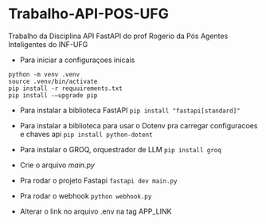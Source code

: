 # Trabalho-API-POS-UFG
Trabalho da Disciplina API FastAPI do prof Rogerio da Pós Agentes Inteligentes do INF-UFG


- Para iniciar a configuraçoes inicais
```
python -m venv .venv
source .venv/bin/activate
pip install -r requuirements.txt
pip install -—upgrade pip
```

- Para instalar a biblioteca FastAPI
``` pip install "fastapi[standard]" ```

- Para instalar a biblioteca para usar o Dotenv pra carregar configuracoes e chaves api 
``` pip install python-dotent ```

- Para instalar o GROQ, orquestrador de LLM
``` pip install groq ```

- Crie o arquivo *main.py*

- Pra rodar o projeto Fastapi
``` fastapi dev main.py ```

- Pra rodar o webhook
``` python webhook.py ```

- Alterar o link no arquivo .env na tag APP_LINK

